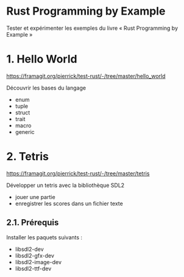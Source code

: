 # Rust Programming by Example

Tester et expérimenter les exemples du livre « Rust Programming by Example »

# 1. Hello World

https://framagit.org/pierrick/test-rust/-/tree/master/hello_world 

Découvrir les bases du langage

* enum
* tuple
* struct
* trait
* macro
* generic

# 2. Tetris

https://framagit.org/pierrick/test-rust/-/tree/master/tetris

Développer un tetris avec la bibliothèque SDL2

* jouer une partie
* enregistrer les scores dans un fichier texte

## 2.1. Prérequis

Installer les paquets suivants : 

 * libsdl2-dev 
 * libsdl2-gfx-dev 
 * libsdl2-image-dev 
 * libsdl2-ttf-dev
